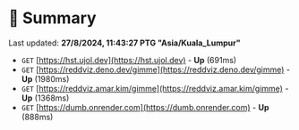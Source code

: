 # 📖 Summary
Last updated: **27/8/2024, 11:43:27 PTG "Asia/Kuala_Lumpur"**

- `GET` [https://hst.ujol.dev](https://hst.ujol.dev) - **Up** (691ms)
- `GET` [https://reddviz.deno.dev/gimme](https://reddviz.deno.dev/gimme) - **Up** (1980ms)
- `GET` [https://reddviz.amar.kim/gimme](https://reddviz.amar.kim/gimme) - **Up** (1368ms)
- `GET` [https://dumb.onrender.com](https://dumb.onrender.com) - **Up** (888ms)
